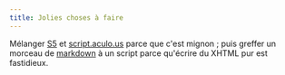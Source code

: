 ```yaml
---
title: Jolies choses à faire
---
```


Mélanger [S5](http://www.meyerweb.com/eric/tools/s5/) et
[script.aculo.us](http://script.aculo.us/) parce que c'est mignon ; puis
greffer un morceau de [markdown](
http://daringfireball.net/projects/markdown/) à un script parce qu'écrire du
XHTML pur est fastidieux.

